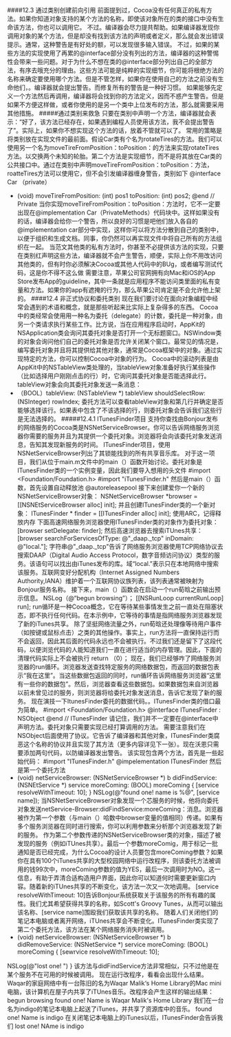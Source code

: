 ####12.3 通过类别创建前向引用
前面提到过，Cocoa没有任何真正的私有方法。如果你知道对象支持的某个方法的名称，即使该对象所在的类的接口中没有生命该方法，你也可以调用它。
不过。编译器会尽力提共帮助。如果编译器发现你调用对象的某个方法，但是却没有找到该方法的声明或者定义，那么就会发出错误提示。通常，这种警告是有好处的额，可以发现很多输入错误。
不过，如果的某些方法的实现使用了再累的@interface部分没有列出的方法，编译器的这种警惕性会带来一些问题。对于为什么不想在类的@interface部分列出自己的全部方法，有序去哦充分的理由。这些方法可能是纯粹的实现细节，你可能将根绝方法的名称来确定要使用哪个方法。但是不管怎样，如果你在使用自己的方法之前没有生命他们，。编译器就会提出警告。而修复所有的警告是一种好习惯。
如果能够先定义一个方法然后再调用，编译器将会找到你的方法定义，因而不惑产生警告。但是如果不方便这样做，或者你使用的是另一个类中上位发布的方法，那么就需要采用其他措施。
#####通过类别来救急
只要在类别中声明一个方法，编译器就会表示：“好了，该方法已经存在，如果遇到编程人员使用该方法，我不会提出警告了”。实际上，如果你不想实现这个方法的话，放着不管就可以了。
常用的策略是将类别放在实现文件的最前面。假设Car类有个名为rotateTires的方法。我们可以使用另一个名为moveTireFromPosition：toPosition：的方法来实现rotateTires方法。以交换两个未知的轮胎。第二个方法是实现细节，而不是将其放在Car类的公共接口中。通过在类别中声明moveTireFromPosition：toPosition：方法，roatteTires方法可以使用它，但不会引发编译器缠身警告，类别如下
@interface Car （private）
- (void) moveTireFromPosition: (int) pos1 toPosition: (int) pos2;
@end // Private
当你实现moveTireFromPosition：toPosition：方法时，它不一定要出现在@implementation Car（PrivateMethods）代码块中。这样如果没有的话，编译器会给你一个警告，所以良好的习惯是吧他们放入各自的@implementation car部分中实现，这样你可以将方法分散到自己的类别中，以便于组织和生成文档。同事，你仍然可以再实现文件中将自己所有的方法组织在一起。
当范文其他类的私有方法时，你甚至不必提供该方法的实现，只要在类别红声明这些方法，编译器就不会产生警告，顺便，实际上你不用改访问其他类的，但有时你必须解决Cocoa或其他人代码中的BUg，或者编写测试代码，这是你不得不这么做
需要注意，苹果公司官网拥有向Mac和iOS的App Store发布App的guideline，其中一条就是应用程序不能访问类里面的私有变量和方法。如果你的app有遮掩的行为，那么苹果公司肯定是不会允许他上架的。
####12.4 非正式协议和委托类别
现在我们要讨论在面向对象编程中经常会遇到的术语和概念，就是那些听起来比实际上复杂得多的东西。
Cocoa中的类经常会使用用一种名为委托（delegate）的计数，委托是一种对象，由另一个类请求执行某些工作。比方说，当在应用程序启动时，AppKit的NSApplication类会询问其委托对象是否打开一个无标题窗口。NSWindow类的对象会询问他们自己的委托对象是否允许关闭某个窗口。最常见的情况是，编写委托对象并且将其提供给其他对象，通常是Cocoa框架中的对象。通过实现特定的方法，你可以控制Cocoa中对象的行为。
Cocoa中的滚动列表是由AppKit中的NSTableView类处理的，当tableView对象准备好执行某些操作（比如选择用户刚刚点击的行）时，它询问其委托对象是否能选择此行。tableView对象会向其委托对象发送一条消息：
- （BOOL）tableView: (NSTableView *) tableView shouldSelectRow: (NSInteger) rowIndex;
委托方法可以查看tableView对象和第几行并确定是否能够选择该行。如果表中包含了不该选择的行，则委托对象会告诉我们这些行是无法选择的。
#####12.4.1 ITunesFinder项目
支持你查找由Bonjour发布的网络服务的Cocoa类是NSNetServiceBrowser。你可以告诉网络服务浏览器你需要的服务并且为其提供一个委托对象。浏览器将会向该委托对象发送消息，告知其发现新服务的时间。
ITunesFinder项目，使用NSNetServiceBrowser列出了其锁能找到的所有共享音乐库。
对于这一项目，我们从位于main.m文件中的main（）函数开始讨论。委托对象是ITunesFinder类的一个实例变量，因此我们要导入想用的头文件
#import <Foundation/Foundation.h>
#import "iTunesFinder.h"
然后是main（）函数，首先设置自动释放池
@autoreleasepool
接下来创建爱你一个新的NSNetServiceBrowser对象：
NSNetServiceBrowser *browser = [[NSNEtServiceBrowser alloc] init];
并且创建ITunesFinder类的一个新对象：
ITunesFinder * finder = [[ITunesFinder alloc] init];
使用ARC，记得释放内存
下面高速网络服务浏览器使用ITunesFinder类的对象作为委托对象：
[browser setDelegate: finder];
然后高速浏览器去搜索iTUnes共享：
[browser searchForServicesOfType: @"_daap._tcp" inDomain: @"local."];
字符串@"_daap._tcp"告诉了网络服务浏览器使用TCP网络协议去搜索DAAP（Digital Audio Access Protocol，数字音频访问协议）类型的服务。该语句可以找出由iTunes发布的库。域“local.”表示只在本地网络中搜索该服务。互联网变好分配机构（Internet Assigned Numbers Authority,IANA）维护着一个互联网协议族列表，该列表通常被映射为Bonjour服务名称。
接下来，main（）函数会在启动一个run荀晗之前输出预示信息。
NSLog（@“begun browsing”）；
[[NSRunLoop currentRunLoop] run];
run循环是一种Cocoa概念，它在等待某些事情发生之前一直处在阻塞状态，即不执行任何代码。在本示例中，它等待的事情是指网络服务浏览器发现了新的iTunes共享。
除了坚挺网络流量之外，run荀晗还处理像等待用户事件（如按键或鼠标点击）之类的其他操作。事实上，run方法将一直保持运行而不会返回，因此其后面的代码永远也不会被执行。不过我们还是留下了这段代码，以便浏览代码的人能知道我们一直在进行适当的内存管理。因此，下面的清理代码实际上不会被执行
return （0）；
现在，我们已经够咋了网络服务浏览器的run循环。浏览器发送查找特定服务的网络数据包，而返回的数据包表示“我在这里”。当这些数据包返回的同时，run循环告诉网络服务浏览器“这里有一些你的数据包”。然后，浏览器查看这些数据包。如果数据包来自浏览器以前未曾见过的服务，则浏览器将给委托对象发送消息，告诉它发现了新的服务。
现在演技一下ItunesFinder委托的数据代码。。ITunesFinder类的借口最为简单。
#import <Foundation/Foundation.h>
@interface ITunesFinder : NSObject <NSNEtServiceBrowserDelegate>
@end // ITunesFinder
请记住，我们并不一定要在@interface中声明方法。委托对象只需要实现已经打算调用的方法。
需要注意我们在NSObject后面使用了<NSNetServiceBrowserDelegate>协议。它告诉了编译器和其他对象，ITunesFinder类腐恶这个名称的协议并且实现了其方法（更多内容详见下一张）。现在沃恩只需要添加两句代码，以防编译器发出警告。
该实现包含两个方法，首先是一些起始代码：
#import "ITunesFinder.h"
@impelementation ITunesFinder
然后是第一个委托方法
- (void) netServiceBrowser: (NSNetServiceBrowser *) b
didFindService: (NSNEtService *) service
moreComing: (BOOL) moreComing {
[service resolveWithTimeout: 10];
}
NSLog(@"found one! name is %@",
[service name]);
当NSNetServiceBrowser对象发现一个芯服务的时候，他将向委托对象发送netService-Browser:didFindService:moreComing：消息。浏览器被作为第一个参数（与main（）哈数中browser变量的值相同）传递。如果有多个服务浏览器在同时进行搜索，你可以利用参数来分析那个浏览器发现了新的服务。
作为第二个参数传递的NSNetServiceBrowser类的对象，描述了被发现的服务（例如iTUnes共享）。最后一个参数moreComig，用于标记一批通知是否已经完成，为什么Cocoa的设计人员要包含moreComing参数？如果你在具有100个iTunes共享的大型校园网络中运行改程序，则该委托方法被调用的钱99次中，moreComing参数的值为YES，最后一次调用时为NO。这一信息，有助于弄清合适构造用户界面，因此你可以知道何时需要更新窗口内容。随着新的iTUnes共享的不断变化，该方法一次又一次地调用。
[service resolveWithTimeout: 10]告诉Bonjour系统获取关于该服务的所有有趣的属性。我们尤其希望获得共享的名称，如Scott's Groovy Tunes，从而可以输出该名称、[service name]围殴我们获取该共享的名称。
随着人们关闭他们的笔记本电脑或者离开网络，iTUnes共享会不断变化。ITunesFinder类实现了第二个委托方法，该方法在某个网络服务消失时被调用。
- (void) netServiceBrowser: (NSNetServiceBrowser *) b
didRemoveService: (NSNetService *) service
moreComing: (BOOL) moreComing
{
[sewrvice resolveWithTimeout: 10];

NSLog(@"lost one! ")
}
该方法与didFindService方法非常相似，只不过他是在某个服务不在可用的时候被调用。
现在运行改程序，看看会出现什么结果。Waqar的家庭网络中有一台陈旧的名为Waqar Malik‘s Home Library的Mac mini电脑，该计算机在屋子内共享了iTUnes音乐。改程序会产生这样的输出结果：
begun browsing
found one! Name is Waqar Malik's Home Library
我们在一台名为indigo的笔记本电脑上起送了iTunes，并共享了资源库中的音乐。
found one! Name is indigo
在关闭笔记本电脑上的iTunes以后，ITunesFinder会告诉我们
lost one! NAme is  indigo
